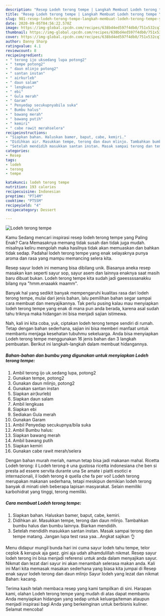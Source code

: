 ```yaml
---
description: "Resep Lodeh terong tempe | Langkah Membuat Lodeh terong tempe Yang Sempurna"
title: "Resep Lodeh terong tempe | Langkah Membuat Lodeh terong tempe Yang Sempurna"
slug: 981-resep-lodeh-terong-tempe-langkah-membuat-lodeh-terong-tempe-yang-sempurna
date: 2020-09-05T04:56:22.570Z
image: https://img-global.cpcdn.com/recipes/638bd4ed597f4db0/751x532cq70/lodeh-terong-tempe-foto-resep-utama.jpg
thumbnail: https://img-global.cpcdn.com/recipes/638bd4ed597f4db0/751x532cq70/lodeh-terong-tempe-foto-resep-utama.jpg
cover: https://img-global.cpcdn.com/recipes/638bd4ed597f4db0/751x532cq70/lodeh-terong-tempe-foto-resep-utama.jpg
author: Danny Sharp
ratingvalue: 4.1
reviewcount: 8
recipeingredient:
- " terong ijo uksedang lupa potong2"
- " tempe potong2"
- " daun mlinjo potong2"
- " santan instan"
- " airkurleb"
- " daun salam"
- " lengkuas"
- " ebi"
- " Gula merah"
- " Garam"
- " Penyedap secukupnyabila suka"
- " Bumbu halus"
- " bawang merah"
- " bawang putih"
- " kemiri"
- " cabe rawit merahselera"
recipeinstructions:
- "Siapkan bahan. Haluskan bamer, baput, cabe, kemiri."
- "Didihkan air. Masukkan tempe, terong dan daun mlinjo. Tambahkan bumbu halus dan bumbu lainnya. Biarkan mendidih."
- "Setelah mendidih masukkan santan instan. Masak sampai terong dan tempe matang. Jangan lupa test rasa yaa...Angkat sajikan 👌"
categories:
- Resep
tags:
- lodeh
- terong
- tempe

katakunci: lodeh terong tempe 
nutrition: 193 calories
recipecuisine: Indonesian
preptime: "PT14M"
cooktime: "PT55M"
recipeyield: "4"
recipecategory: Dessert

---
```



![Lodeh terong tempe](https://img-global.cpcdn.com/recipes/638bd4ed597f4db0/751x532cq70/lodeh-terong-tempe-foto-resep-utama.jpg)

Kamu Sedang mencari inspirasi resep lodeh terong tempe yang Paling Enak? Cara Memasaknya memang tidak susah dan tidak juga mudah. misalnya keliru mengolah maka hasilnya tidak akan memuaskan dan bahkan tidak sedap. Padahal lodeh terong tempe yang enak selayaknya punya aroma dan rasa yang mampu memancing selera kita.

Resep sayur lodeh ini memang bisa dibilang unik. Biasanya aneka resep masakan kan seperti sayur sop, sayur asem dan lainnya enaknya saat masih baru dibuat bukan. Lodeh terong tempe kita sudah jadi gaeessssanakku bilang nya &#34;hmm.enaaakk maamm&#34;.

Banyak hal yang sedikit banyak mempengaruhi kualitas rasa dari lodeh terong tempe, mulai dari jenis bahan, lalu pemilihan bahan segar sampai cara membuat dan menyajikannya. Tak perlu pusing kalau mau menyiapkan lodeh terong tempe yang enak di mana pun anda berada, karena asal sudah tahu triknya maka hidangan ini bisa menjadi sajian istimewa.


Nah, kali ini kita coba, yuk, ciptakan lodeh terong tempe sendiri di rumah. Tetap dengan bahan sederhana, sajian ini bisa memberi manfaat untuk membantu menjaga kesehatan tubuhmu sekeluarga. Anda bisa menyiapkan Lodeh terong tempe menggunakan 16 jenis bahan dan 3 langkah pembuatan. Berikut ini langkah-langkah dalam membuat hidangannya.

<!--inarticleads1-->

##### Bahan-bahan dan bumbu yang digunakan untuk menyiapkan Lodeh terong tempe:

1. Ambil  terong ijo uk.sedang lupa, potong2
1. Gunakan  tempe, potong2
1. Gunakan  daun mlinjo, potong2
1. Gunakan  santan instan
1. Siapkan  air(kurleb)
1. Siapkan  daun salam
1. Ambil  lengkuas
1. Siapkan  ebi
1. Sediakan  Gula merah
1. Gunakan  Garam
1. Ambil  Penyedap secukupnya/bila suka
1. Ambil  Bumbu halus:
1. Siapkan  bawang merah
1. Ambil  bawang putih
1. Siapkan  kemiri
1. Gunakan  cabe rawit merah/selera


Dengan bahan murah meriah, namun tetap bisa jadi makanan mahal. Ricetta Lodeh terong: il Lodeh terong è una gustosa ricetta indonesiana che ben si presta ad essere servita durante una Se amate i piatti esotici e internazionali, il lodeh terong è quella che fa per voi! Lodeh terong merupakan makanan sederhana, tetapi meskipun demikian lodeh terong banyak di minati oleh beberapa lapisan masyarakat. Selain memiliki karbohidrat yang tinggi, terong memiliki. 

<!--inarticleads2-->

##### Cara membuat Lodeh terong tempe:

1. Siapkan bahan. Haluskan bamer, baput, cabe, kemiri.
1. Didihkan air. Masukkan tempe, terong dan daun mlinjo. Tambahkan bumbu halus dan bumbu lainnya. Biarkan mendidih.
1. Setelah mendidih masukkan santan instan. Masak sampai terong dan tempe matang. Jangan lupa test rasa yaa...Angkat sajikan 👌


Menu didapur mungil bunda hari ini cuma sayur lodeh tahu tempe, telor ceplok &amp; kerupuk aja gaez. gini aja udah alhamdulillah nikmat. Resep sayur lodeh terong ini bisa menjadi referensi untuk anda dalam menyajikan sayur. Nikmat dan lezat dari sayur ini akan menambah selerasa makan anda. Kali ini Mari kita memasak masakan sederhana yang biasa kita jumpai di Resep enak sayur lodeh terong dan daun mlinjo Sayur lodeh yang lezat dan nikmat Bahan: kacang. 

Terima kasih telah membaca resep yang kami tampilkan di sini. Harapan kami, olahan Lodeh terong tempe yang mudah di atas dapat membantu Anda menyiapkan hidangan yang sedap untuk keluarga/teman ataupun menjadi inspirasi bagi Anda yang berkeinginan untuk berbisnis kuliner. Selamat mencoba!
